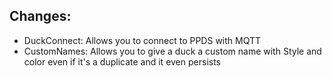 ## Changes:
+ DuckConnect: Allows you to connect to PPDS with MQTT
+ CustomNames: Allows you to give a duck a custom name with Style and color even if it's a duplicate and it even
               persists
